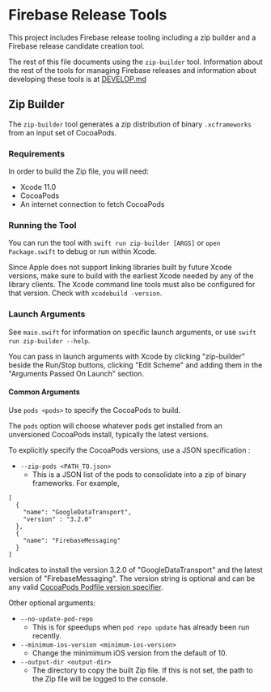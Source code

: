 # Firebase Release Tools

This project includes Firebase release tooling including a zip builder and a
Firebase release candidate creation tool.

The rest of this file documents using the `zip-builder` tool. Information about the rest of the
tools for managing Firebase releases and information about developing these tools is at
[DEVELOP.md](DEVELOP.md)

## Zip Builder

The `zip-builder` tool generates a zip distribution of binary `.xcframeworks` from an input set of
CocoaPods.

### Requirements

In order to build the Zip file, you will need:

- Xcode 11.0
- CocoaPods
- An internet connection to fetch CocoaPods

### Running the Tool

You can run the tool with `swift run zip-builder [ARGS]` or `open Package.swift` to debug or run
within Xcode.

Since Apple does not support linking libraries built by future Xcode versions, make sure to build with the
earliest Xcode needed by any of the library clients. The Xcode command line tools must also be configured
for that version. Check with `xcodebuild -version`.

### Launch Arguments

See `main.swift`  for information on specific launch arguments,  or use  `swift run zip-builder --help`.

You can pass in launch arguments with Xcode by clicking "zip-builder" beside the Run/Stop buttons, clicking
"Edit Scheme" and adding them in the "Arguments Passed On Launch" section.

#### Common Arguments

Use `pods <pods>` to specify the CocoaPods to build.

The `pods` option will choose whatever pods get installed from an unversioned CocoaPods install,
typically the latest versions.

To explicitly specify the CocoaPods versions, use a JSON specification :
- `--zip-pods <PATH_TO.json>`
  - This is a JSON list of the pods to consolidate into a zip of binary frameworks. For example,

```
[
  {
    "name": "GoogleDataTransport",
    "version" : "3.2.0"
  },
  {
    "name": "FirebaseMessaging"
  }
]
```

Indicates to install the version 3.2.0 of "GoogleDataTransport" and the latest
version of "FirebaseMessaging". The version string is optional and can be any
valid [CocoaPods Podfile version specifier](https://guides.cocoapods.org/syntax/podfile.html#pod).

Other optional arguments:
- `--no-update-pod-repo`
  - This is for speedups when `pod repo update` has already been run recently.
- `--minimum-ios-version <minimum-ios-version>`
  - Change the minimimum iOS version from the default of 10.
- `--output-dir <output-dir>`
  - The directory to copy the built Zip file. If this is not set, the path to the Zip file will
  be logged to the console.
